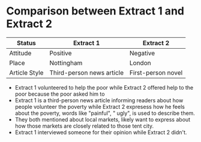 # Comparison between Extract 1 and Extract 2
| Status | Extract 1 | Extract 2 |
| --------------- | --------------- | --------------- |
| Attitude | Positive | Negative |
| Place | Nottingham | London |
| Article Style | Third-person news article | First-person novel |

* Extract 1 volunteered to help the poor while Extract 2 offered help to the poor because the
  poor asked him to
* Extract 1 is a third-person news article informing readers about how people volunteer the
  poverty while Extract 2 expresess how he feels about the poverty, words like "painful", "
  ugly", is used to describe them.
* They both mentioned about local markets, likely want to express about how those markets are
  closely related to those tent city.
* Extract 1 interviewed someone for their opinion while Extract 2 didn't.
